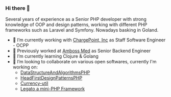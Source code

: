 ### Hi there 👋

Several years of experience as a Senior PHP developer with strong knowledge of OOP and design patterns, working with different PHP frameworks such as Laravel and Symfony. Nowadays basking in Goland.

- 🔭 I’m currently working with [ChargePoint, Inc](https://chargepoint.com/) as Staff Software Engineer - OCPP
- 💬  Previously worked at [Amboss Med](https://amboss.com) as Senior Backend Engineer 
- 🌱 I’m currently learning Clojure & Golang
- 👯 I’m looking to collaborate on various open softwares, currently I'm working on:
  - [DataStructureAndAlgorithmsPHP](https://github.com/terdia/DataStructureAndAlgorithmsPHP) 
  - [HeadFirstDesignPatternsPHP](https://github.com/terdia/HeadFirstDesignPatternsPHP) 
  - [Currency-util](https://github.com/terdia/currency-util) 
  - [Legato a mini-PHP Framework](https://github.com/terdia/legato-framework) 


<!--
**terdia/terdia** is a ✨ _special_ ✨ repository because its `README.md` (this file) appears on your GitHub profile.

Here are some ideas to get you started:

- 🔭 I’m currently working on ...
- 🌱 I’m currently learning ...
- 👯 I’m looking to collaborate on ...
- 🤔 I’m looking for help with ...
- 💬 Ask me about ...
- 📫 How to reach me: ...
- 😄 Pronouns: ...
- ⚡ Fun fact: ...
- 📫 How to reach me: [Twitter](https://twitter.com/terdia07)
-->
